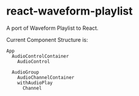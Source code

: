 # react-waveform-playlist
A port of Waveform Playlist to React.

Current Component Structure is:

```
App
  AudioControlContainer
    AudioControl

  AudioGroup
    AudioChannelContainer
    withAudioPlay
      Channel
```
